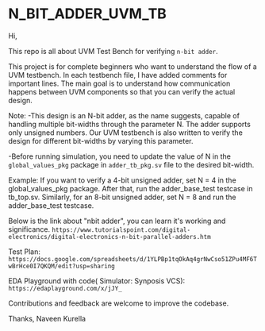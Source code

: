 # N_BIT_ADDER_UVM_TB

Hi,

This repo is all about UVM Test Bench for verifying `n-bit adder`.

This project is for complete beginners who want to understand the flow of a UVM testbench. In each testbench file, I have added comments for important lines. The main goal is to understand how communication happens between UVM components so that you can verify the actual design.

Note:
  -This design is an N-bit adder, as the name suggests, capable of handling multiple bit-widths through the parameter N. The adder supports only unsigned numbers. Our UVM testbench is also written to verify the design for different bit-widths by varying this parameter.

  -Before running simulation, you need to update the value of N in the `global_values_pkg` package in `adder_tb_pkg.sv` file to the desired bit-width.

  Example:
  If you want to verify a 4-bit unsigned adder, set N = 4 in the global_values_pkg package. After that, run the adder_base_test testcase in tb_top.sv. Similarly, for an 8-bit unsigned adder, set N = 8 and run the adder_base_test testcase.

Below is the link about "nbit adder", you can learn it's working and significance.
  `https://www.tutorialspoint.com/digital-electronics/digital-electronics-n-bit-parallel-adders.htm`

Test Plan:
 `https://docs.google.com/spreadsheets/d/1YLPBp1tqOkAq4grNwCso51ZPu4MF6TwBrHce0I7QKQM/edit?usp=sharing`

EDA Playground with code( Simulator: Synposis VCS):
  `https://edaplayground.com/x/jJY_`

Contributions and feedback are welcome to improve the codebase.

Thanks,
Naveen Kurella

